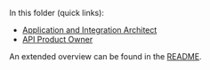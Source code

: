
In this folder (quick links): 

* [Application and Integration Architect](DPR-ApplicationArchitectRole.md)
* [API Product Owner](SDPR-APIProductOwner.md)

An extended overview can be found in the [README](readme.md).